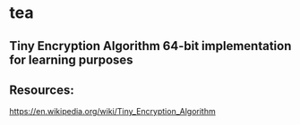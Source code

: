 # tea
## Tiny Encryption Algorithm 64-bit implementation for learning purposes

## Resources:
https://en.wikipedia.org/wiki/Tiny_Encryption_Algorithm
